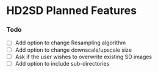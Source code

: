 # HD2SD Planned Features


### Todo

- [ ] Add option to change Resampling algorithm
- [ ] Add option to change downscale/upscale size
- [ ] Ask if the user wishes to overwrite existing SD images
- [ ] Add option to include sub-directories